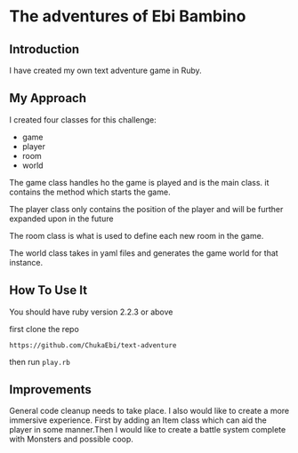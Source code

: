 # **The adventures of Ebi Bambino**

## Introduction

I have created my own text adventure game in Ruby.

## My Approach
I created four classes for this challenge:
 - game
 - player
 - room
 - world

The game class handles ho the game is played and is the main class. it contains the method which starts the game.

The player class only contains the position of the player and will be further expanded upon in the future

The room class is what is used to define each new room in the game.

The world class takes in yaml files and generates the game world for that instance.

## How To Use It

 You should have ruby version 2.2.3 or above

 first clone the repo
 ```
 https://github.com/ChukaEbi/text-adventure
 ```

 then run ```play.rb```

## Improvements

General code cleanup needs to take place. I also would like to create a more immersive experience. First by adding an Item class which can aid the player in some manner.Then I would like to create a battle system complete with Monsters and possible coop.
